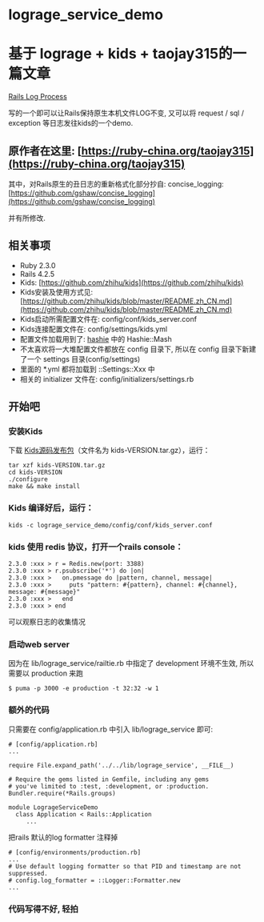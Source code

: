 # lograge_service_demo

# 基于 lograge + kids + taojay315的一篇文章

[Rails Log Process](https://ruby-china.org/topics/27523)

写的一个即可以让Rails保持原生本机文件LOG不变,
又可以将 request / sql / exception 等日志发往kids的一个demo.

## 原作者在这里: [https://ruby-china.org/taojay315](https://ruby-china.org/taojay315)

其中，对Rails原生的丑日志的重新格式化部分抄自:
concise_logging: [https://github.com/gshaw/concise_logging](https://github.com/gshaw/concise_logging)

并有所修改.


## 相关事项

* Ruby 2.3.0
* Rails 4.2.5
* Kids: [https://github.com/zhihu/kids](https://github.com/zhihu/kids)
* Kids安装及使用方式见: [https://github.com/zhihu/kids/blob/master/README.zh_CN.md](https://github.com/zhihu/kids/blob/master/README.zh_CN.md)
* Kids启动所需配置文件在: config/conf/kids_server.conf
* Kids连接配置文件在: config/settings/kids.yml
* 配置文件加载用到了: [hashie](https://github.com/intridea/hashie) 中的 Hashie::Mash
* 不太喜欢将一大堆配置文件都放在 config 目录下, 所以在 config 目录下新建了一个 settings 目录(config/settings)
* 里面的 *.yml 都将加载到 ::Settings::Xxx 中
* 相关的 initializer 文件在: config/initializers/settings.rb


## 开始吧

### 安装Kids

下载 [Kids源码发布包](https://github.com/zhihu/kids/releases)（文件名为 kids-VERSION.tar.gz），运行：
	
	tar xzf kids-VERSION.tar.gz
	cd kids-VERSION
    ./configure
    make && make install

### Kids 编译好后，运行：

	kids -c lograge_service_demo/config/conf/kids_server.conf

### kids 使用 redis 协议，打开一个rails console：

	2.3.0 :xxx > r = Redis.new(port: 3388)
    2.3.0 :xxx > r.psubscribe('*') do |on|
    2.3.0 :xxx >   on.pmessage do |pattern, channel, message|
    2.3.0 :xxx >     puts "pattern: #{pattern}, channel: #{channel}, message: #{message}"
    2.3.0 :xxx >   end
    2.3.0 :xxx > end

可以观察日志的收集情况

### 启动web server

因为在 lib/lograge_service/railtie.rb 中指定了 development 环境不生效, 所以需要以 production 来跑

    $ puma -p 3000 -e production -t 32:32 -w 1

### 额外的代码
只需要在 config/application.rb 中引入 lib/lograge_service 即可:

    # [config/application.rb]
    ...

    require File.expand_path('../../lib/lograge_service', __FILE__)
    
    # Require the gems listed in Gemfile, including any gems
    # you've limited to :test, :development, or :production.
    Bundler.require(*Rails.groups)
    
    module LogrageServiceDemo
      class Application < Rails::Application
         ...

把rails 默认的log formatter 注释掉

    # [config/environments/production.rb]
    ...
    # Use default logging formatter so that PID and timestamp are not suppressed.
    # config.log_formatter = ::Logger::Formatter.new
    ...

### 代码写得不好, 轻拍
